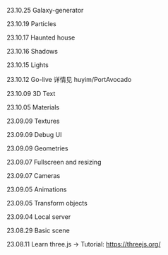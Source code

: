 23.10.25 Galaxy-generator

23.10.19 Particles

23.10.17 Haunted house

23.10.16 Shadows

23.10.15 Lights

23.10.12 Go-live 详情见 huyim/PortAvocado

23.10.09 3D Text

23.10.05 Materials

23.09.09 Textures

23.09.09 Debug UI

23.09.09 Geometries

23.09.07 Fullscreen and resizing

23.09.07 Cameras

23.09.05 Animations

23.09.05 Transform objects

23.09.04 Local server

23.08.29 Basic scene

23.08.11 Learn three.js -> Tutorial: https://threejs.org/
